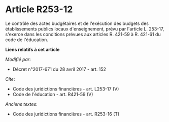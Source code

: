 # Article R253-12

Le contrôle des actes budgétaires et de l'exécution des budgets des établissements publics locaux d'enseignement, prévu par
l'article L. 253-17, s'exerce dans les conditions prévues aux articles R. 421-59 à R. 421-61 du code de l'éducation.

**Liens relatifs à cet article**

_Modifié par_:

  - Décret n°2017-671 du 28 avril 2017 - art. 152

_Cite_:

  - Code des juridictions financières - art. L253-17 (V)
  - Code de l'éducation - art. R421-59 (V)

_Anciens textes_:

  - Code des juridictions financières - art. R253-16 (T)
